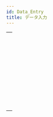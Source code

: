 ```yaml
---
id: Data_Entry
title: データ入力
---
```


|                                                                                                 |
| ----------------------------------------------------------------------------------------------- |
| [<!-- INCLUDE #_command_.ACCEPT.Syntax -->](../../commands-legacy/accept.md)<br/>               |
| [<!-- INCLUDE #_command_.ADD RECORD.Syntax -->](../../commands-legacy/add-record.md)<br/>       |
| [<!-- INCLUDE #_command_.CANCEL.Syntax -->](../../commands-legacy/cancel.md)<br/>               |
| [<!-- INCLUDE #_command_.DIALOG.Syntax -->](../../commands/dialog.md)<br/>                      |
| [<!-- INCLUDE #_command_.Modified.Syntax -->](../../commands-legacy/modified.md)<br/>           |
| [<!-- INCLUDE #_command_.MODIFY RECORD.Syntax -->](../../commands-legacy/modify-record.md)<br/> |
| [<!-- INCLUDE #_command_.Old.Syntax -->](../../commands-legacy/old.md)<br/>                     |
| [<!-- INCLUDE #_command_.REJECT.Syntax -->](../../commands-legacy/reject.md)<br/>               |
